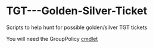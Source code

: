 # TGT---Golden-Silver-Ticket
Scripts to help hunt for possible golden/silver TGT tickets

You will need the GroupPolicy [cmdlet](https://technet.microsoft.com/en-us/library/dd378937(WS.10).aspx)
